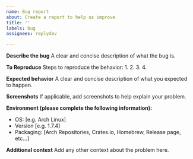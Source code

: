 ```yaml
---
name: Bug report
about: Create a report to help us improve
title: ''
labels: bug
assignees: replydev

---
```


**Describe the bug**
A clear and concise description of what the bug is.

**To Reproduce**
Steps to reproduce the behavior:
1. 
2.
3.
4.

**Expected behavior**
A clear and concise description of what you expected to happen.

**Screenshots**
If applicable, add screenshots to help explain your problem.

**Environment (please complete the following information):**
 - OS: [e.g. Arch Linux]
 - Version [e.g. 1.7.4]
 - Packaging: [Arch Repositories, Crates.io, Homebrew, Release page, etc...]

**Additional context**
Add any other context about the problem here.
